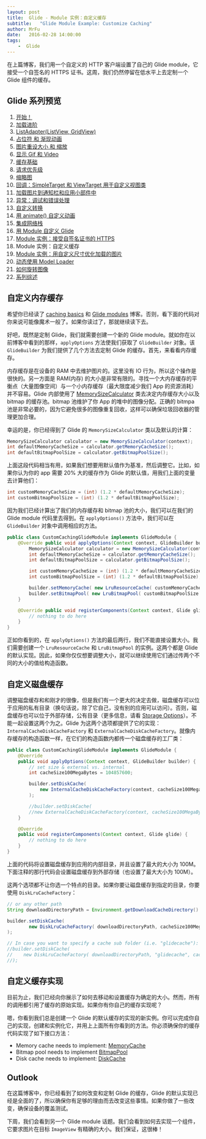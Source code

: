 ```yaml
---
layout: post
title:  Glide - Module 实例：自定义缓存
subtitle:   "Glide Module Example: Customize Caching"
author: MrFu
date:   2016-02-28 14:00:00
tags:
    -  Glide
---
```



在上篇博客，我们用一个自定义的 HTTP 客户端设置了自己的 Glide module，它接受一个自签名的 HTTPS 证书。这周，我们仍然停留在低水平上去定制一个 Glide 组件的缓存。

## Glide 系列预览

1. [开始！](http://mrfu.me/2016/02/27/Glide_Getting_Started/)
2. [加载进阶](http://mrfu.me/2016/02/27/Glide_Advanced_Loading/)
3. [ListAdapter(ListView, GridView)](http://mrfu.me/2016/02/27/Glide_ListAdapter_(ListView,_GridView)/)
4. [占位符 和 渐现动画](http://mrfu.me/2016/02/27/Glide_Placeholders_&_Fade_Animations/)
5. [图片重设大小 和 缩放](http://mrfu.me/2016/02/27/Glide_Image_Resizing_&_Scaling/)
6. [显示 Gif 和 Video](http://mrfu.me/2016/02/27/Glide_Displaying_Gifs_&_Videos/)
7. [缓存基础](http://mrfu.me/2016/02/27/Glide_Caching_Basics/)
8. [请求优先级](http://mrfu.me/2016/02/27/Glide_Request_Priorities/)
9. [缩略图](http://mrfu.me/2016/02/27/Glide_Thumbnails/)
10. [回调：SimpleTarget 和 ViewTarget 用于自定义视图类](http://mrfu.me/2016/02/27/Glide_Callbacks_SimpleTarget_and_ViewTarget_for_Custom_View_Classes/)
11. [加载图片到通知栏和应用小部件中](http://mrfu.me/2016/02/27/Glide_Loading_Images_into_Notifications_and_AppWidgets/)
12. [异常：调试和错误处理](http://mrfu.me/2016/02/28/Glide_Exceptions-_Debugging_and_Error_Handling/)
13. [自定义转换](http://mrfu.me/2016/02/28/Glide_Custom_Transformations/)
14. [用 animate() 自定义动画](http://mrfu.me/2016/02/28/Glide_Custom_Animations_with_animate()/)
15. [集成网络栈](http://mrfu.me/2016/02/28/Glide_Integrating_Networking_Stacks/)
16. [用 Module 自定义 Glide](http://mrfu.me/2016/02/28/Glide_Customize_Glide_with_Modules/)
17. [Module 实例：接受自签名证书的 HTTPS](http://mrfu.me/2016/02/28/Glide_Module_Example_Accepting_Self-Signed_HTTPS_Certificates/)
18. Module 实例：自定义缓存
19. [Module 实例：用自定义尺寸优化加载的图片](http://mrfu.me/2016/02/28/Glide_Module_Example_Optimizing/)
20. [动态使用 Model Loader](http://mrfu.me/2016/02/28/Glide_Dynamically_Use_Model_Loaders/)
21. [如何旋转图像](http://mrfu.me/2016/02/28/Glide_How_to_Rotate_Images/)
22. [系列综述](http://mrfu.me/2016/02/28/Glide_Series_Roundup/)

## 自定义内存缓存

希望你已经读了 [caching basics](https://futurestud.io/blog/glide-caching-basics/) 和 [Glide modules](https://futurestud.io/blog/glide-customize-glide-with-modules/) 博客。否则，看下面的代码对你来说可能像魔术一般了。如果你读过了，那就继续读下去。

好吧，既然是定制 Glide，我们就需要创建一个新的 Glide module。就如你在以前博客中看到的那样，`applyOptions` 方法使我们获取了 `GlideBuilder` 对象。该 `GlideBuilder` 为我们提供了几个方法去定制 Glide 的缓存。首先，来看看内存缓存。

内存缓存是在设备的 RAM 中去维护图片的。这里没有 IO 行为，所以这个操作是很快的。另一方面是 RAM(内存) 的大小是非常有限的。寻找一个大内存缓存的平衡点（大量图像空间）与一个小内存缓存（最大限度减少我们 App 的资源消耗）并不容易。Glide 内部使用了 [MemorySizeCalculator](http://bumptech.github.io/glide/javadocs/latest/com/bumptech/glide/load/engine/cache/MemorySizeCalculator.html) 类去决定内存缓存大小以及 bitmap 的缓存池。bitmap 池维护了你 App 的堆中的图像分配。正确的 bitmpa 池是非常必要的，因为它避免很多的图像重复回收，这样可以确保垃圾回收器的管理更加合理。

幸运的是，你已经得到了 Glide 的 `MemorySizeCalculator` 类以及默认的计算：

```java
MemorySizeCalculator calculator = new MemorySizeCalculator(context);  
int defaultMemoryCacheSize = calculator.getMemoryCacheSize();  
int defaultBitmapPoolSize = calculator.getBitmapPoolSize();  
```

上面这段代码相当有用，如果我们想要用默认值作为基准，然后调整它。比如，如果你认为你的 app 需要 20% 大的缓存作为 Glide 的默认值，用我们上面的变量去计算他们：

```java
int customMemoryCacheSize = (int) (1.2 * defaultMemoryCacheSize);  
int customBitmapPoolSize = (int) (1.2 * defaultBitmapPoolSize);  
```

因为我们已经计算出了我们的内存缓存和 bitmap 池的大小，我们可以在我们的 Glide module 代码里去得到。在 `applyOptions()` 方法中，我们可以在 `GlideBuilder` 对象中调用相应的方法。

```java
public class CustomCachingGlideModule implements GlideModule {  
    @Override public void applyOptions(Context context, GlideBuilder builder) {
        MemorySizeCalculator calculator = new MemorySizeCalculator(context);
        int defaultMemoryCacheSize = calculator.getMemoryCacheSize();
        int defaultBitmapPoolSize = calculator.getBitmapPoolSize();

        int customMemoryCacheSize = (int) (1.2 * defaultMemoryCacheSize);
        int customBitmapPoolSize = (int) (1.2 * defaultBitmapPoolSize);

        builder.setMemoryCache( new LruResourceCache( customMemoryCacheSize );
        builder.setBitmapPool( new LruBitmapPool( customBitmapPoolSize );
    }

    @Override public void registerComponents(Context context, Glide glide) {
        // nothing to do here
    }
}
```

正如你看到的，在 `applyOptions()` 方法的最后两行，我们不能直接设置大小。我们需要创建一个 `LruResourceCache` 和 `LruBitmapPool` 的实例。这两个都是 Glide 的默认实现。因此，如果你仅仅想要调整大小，就可以继续使用它们通过传两个不同的大小的值给构造函数。

## 自定义磁盘缓存

调整磁盘缓存和和刚才的很像，但是我们有一个更大的决定去做，磁盘缓存可以位于应用的私有目录（换句话说，除了它自己，没有别的应用可以访问）。否则，磁盘缓存也可以位于外部存储，公有目录（更多信息，请看 [Storage Options](http://developer.android.com/intl/zh-cn/guide/topics/data/data-storage.html)）。不能一起设置这两个为之。Glide 为这两个选项都提供了它的实现：`InternalCacheDiskCacheFactory` 和 `ExternalCacheDiskCacheFactory`。就像内存缓存的构造函数一样，在它们的构造函数内都传一个磁盘缓存的工厂类：

```java
public class CustomCachingGlideModule implements GlideModule {  
    @Override
    public void applyOptions(Context context, GlideBuilder builder) {
        // set size & external vs. internal
        int cacheSize100MegaBytes = 104857600;

        builder.setDiskCache(
            new InternalCacheDiskCacheFactory(context, cacheSize100MegaBytes)
        );

        //builder.setDiskCache(
        //new ExternalCacheDiskCacheFactory(context, cacheSize100MegaBytes));
    }

    @Override
    public void registerComponents(Context context, Glide glide) {
        // nothing to do here
    }
}
```

上面的代码将设置磁盘缓存到应用的内部目录，并且设置了最大的大小为 100M。下面注释的那行代码会设置磁盘缓存到外部存储（也设置了最大大小为 100M）。

这两个选项都不让你选一个特点的目录。如果你要让磁盘缓存到指定的目录，你要使用 `DiskLruCacheFactory`：

```java
// or any other path
String downloadDirectoryPath = Environment.getDownloadCacheDirectory().getPath(); 

builder.setDiskCache(  
        new DiskLruCacheFactory( downloadDirectoryPath, cacheSize100MegaBytes )
);

// In case you want to specify a cache sub folder (i.e. "glidecache"):
//builder.setDiskCache(
//    new DiskLruCacheFactory( downloadDirectoryPath, "glidecache", cacheSize100MegaBytes ) 
//);
```

## 自定义缓存实现

目前为止，我们已经向你展示了如何去移动和设置缓存为确定的大小。然而，所有的调用都引用了缓存的原始实现。如果你有你自己的缓存实现呢？

嗯，你看到我们总是创建一个 Glide 的默认缓存的实现的新实例。你可以完成你自己的实现，创建和实例化它，并用上上面所有你看到的方法。你必须确保你的缓存代码实现了如下接口方法：

* Memory cache needs to implement: [MemoryCache](http://bumptech.github.io/glide/javadocs/latest/com/bumptech/glide/load/engine/cache/MemoryCache.html)
* Bitmap pool needs to implement [BitmapPool](http://bumptech.github.io/glide/javadocs/latest/com/bumptech/glide/load/engine/bitmap_recycle/BitmapPool.html)
* Disk cache needs to implement: [DiskCache](http://bumptech.github.io/glide/javadocs/latest/com/bumptech/glide/load/engine/cache/DiskCache.html)

## Outlook

在这篇博客中，你已经看到了如何改变和定制 Glide 的缓存，Glide 的默认实现已经是全面的了，所以确保你有足够的理由而去改变这些事情。如果你做了一些改变，确保设备的覆盖测试。

下周，我们会看到另一个 Glide module 话题。我们会看到如何去实现一个组件，它要求图片在目标 `ImageView` 有精确的大小。我们保证，这很棒！